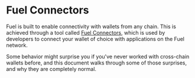 
# Fuel Connectors

Fuel is built to enable connectivity with wallets from any chain. This is achieved through a tool called [Fuel Connectors](https://github.com/FuelLabs/fuel-connectors), which is used by developers to connect your wallet of choice with applications on the Fuel network.

Some behavior might surprise you if you've never worked with cross-chain wallets before, and this document walks through some of those surprises, and why they are completely normal.
